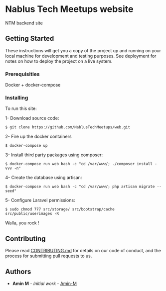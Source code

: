 # Nablus Tech Meetups website

NTM backend site

## Getting Started

These instructions will get you a copy of the project up and running on your local machine for development and testing purposes. See deployment for notes on how to deploy the project on a live system.

### Prerequisities

Docker + docker-compose

### Installing

To run this site:

1- Download source code:
```
$ git clone https://github.com/NablusTechMeetups/web.git
```

2- Fire up the docker containers
```
$ docker-compose up
```

3- Install third party packages using composer:
```
$ docker-compose run web bash -c "cd /var/www/; ./composer install -vvv -n"
```

4- Create the database using artisan:
```
$ docker-compose run web bash -c "cd /var/www/; php artisan migrate --seed"
```

5- Configure Laravel permissions:
```
$ sudo chmod 777 src/storage/ src/bootstrap/cache src/public/userimages -R
```

Walla, you rock !

## Contributing

Please read [CONTRIBUTING.md](CONTRIBUTING.md) for details on our code of conduct, and the process for submitting pull requests to us.

## Authors

* **Amin M** - *Initial work* - [Amin-M](https://github.com/amin-m)